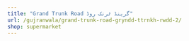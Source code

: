 ```yaml
---
title: "Grand Trunk Road گرینڈ ٹرنک روڈ"
url: /gujranwala/grand-trunk-road-gryndd-ttrnkh-rwdd-2/
shop: supermarket
---
```

